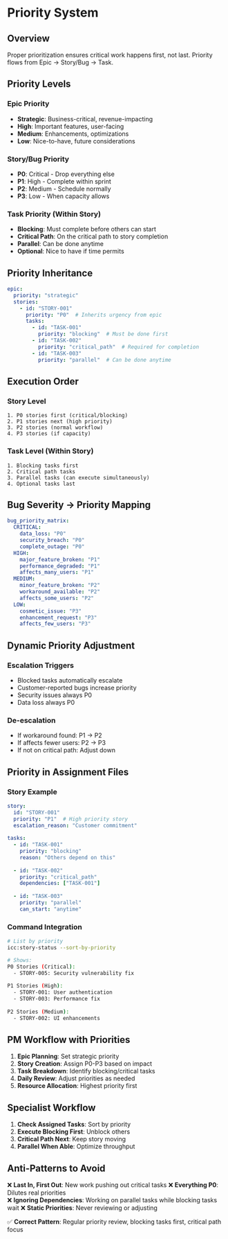 # Priority System

## Overview
Proper prioritization ensures critical work happens first, not last. Priority flows from Epic → Story/Bug → Task.

## Priority Levels

### Epic Priority
- **Strategic**: Business-critical, revenue-impacting
- **High**: Important features, user-facing
- **Medium**: Enhancements, optimizations
- **Low**: Nice-to-have, future considerations

### Story/Bug Priority
- **P0**: Critical - Drop everything else
- **P1**: High - Complete within sprint
- **P2**: Medium - Schedule normally
- **P3**: Low - When capacity allows

### Task Priority (Within Story)
- **Blocking**: Must complete before others can start
- **Critical Path**: On the critical path to story completion
- **Parallel**: Can be done anytime
- **Optional**: Nice to have if time permits

## Priority Inheritance
```yaml
epic:
  priority: "strategic"
  stories:
    - id: "STORY-001"
      priority: "P0"  # Inherits urgency from epic
      tasks:
        - id: "TASK-001"  
          priority: "blocking"  # Must be done first
        - id: "TASK-002"
          priority: "critical_path"  # Required for completion
        - id: "TASK-003"
          priority: "parallel"  # Can be done anytime
```

## Execution Order

### Story Level
```
1. P0 stories first (critical/blocking)
2. P1 stories next (high priority)
3. P2 stories (normal workflow)
4. P3 stories (if capacity)
```

### Task Level (Within Story)
```
1. Blocking tasks first
2. Critical path tasks
3. Parallel tasks (can execute simultaneously)
4. Optional tasks last
```

## Bug Severity → Priority Mapping
```yaml
bug_priority_matrix:
  CRITICAL:
    data_loss: "P0"
    security_breach: "P0"
    complete_outage: "P0"
  HIGH:
    major_feature_broken: "P1"
    performance_degraded: "P1"
    affects_many_users: "P1"
  MEDIUM:
    minor_feature_broken: "P2"
    workaround_available: "P2"
    affects_some_users: "P2"
  LOW:
    cosmetic_issue: "P3"
    enhancement_request: "P3"
    affects_few_users: "P3"
```

## Dynamic Priority Adjustment

### Escalation Triggers
- Blocked tasks automatically escalate
- Customer-reported bugs increase priority
- Security issues always P0
- Data loss always P0

### De-escalation
- If workaround found: P1 → P2
- If affects fewer users: P2 → P3
- If not on critical path: Adjust down

## Priority in Assignment Files

### Story Example
```yaml
story:
  id: "STORY-001"
  priority: "P1"  # High priority story
  escalation_reason: "Customer commitment"
  
tasks:
  - id: "TASK-001"
    priority: "blocking"
    reason: "Others depend on this"
    
  - id: "TASK-002"
    priority: "critical_path"
    dependencies: ["TASK-001"]
    
  - id: "TASK-003"
    priority: "parallel"
    can_start: "anytime"
```

### Command Integration
```bash
# List by priority
icc:story-status --sort-by-priority

# Shows:
P0 Stories (Critical):
  - STORY-005: Security vulnerability fix
  
P1 Stories (High):
  - STORY-001: User authentication
  - STORY-003: Performance fix
  
P2 Stories (Medium):
  - STORY-002: UI enhancements
```

## PM Workflow with Priorities

1. **Epic Planning**: Set strategic priority
2. **Story Creation**: Assign P0-P3 based on impact
3. **Task Breakdown**: Identify blocking/critical tasks
4. **Daily Review**: Adjust priorities as needed
5. **Resource Allocation**: Highest priority first

## Specialist Workflow

1. **Check Assigned Tasks**: Sort by priority
2. **Execute Blocking First**: Unblock others
3. **Critical Path Next**: Keep story moving
4. **Parallel When Able**: Optimize throughput

## Anti-Patterns to Avoid

❌ **Last In, First Out**: New work pushing out critical tasks
❌ **Everything P0**: Dilutes real priorities  
❌ **Ignoring Dependencies**: Working on parallel tasks while blocking tasks wait
❌ **Static Priorities**: Never reviewing or adjusting

✅ **Correct Pattern**: Regular priority review, blocking tasks first, critical path focus